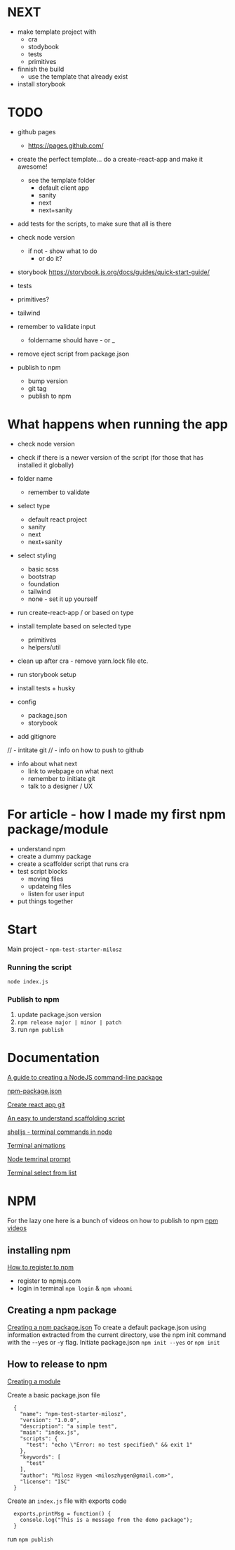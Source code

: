 # NEXT
- make template project with
  - cra
  - stodybook
  - tests
  - primitives
- finnish the build
  - use the template that already exist
- install storybook



# TODO
- github pages
  - https://pages.github.com/
- create the perfect template... do a create-react-app and make it awesome!
  - see the template folder
    - default client app
    - sanity
    - next
    - next+sanity

- add tests for the scripts, to make sure that all is there
- check node version
  - if not - show what to do
      - or do it?

- storybook https://storybook.js.org/docs/guides/quick-start-guide/

- tests
- primitives?
- tailwind

- remember to validate input
  - foldername should have - or _

- remove eject script from package.json

- publish to npm
  - bump version
  - git tag
  - publish to npm

# What happens when running the app
- check node version
- check if there is a newer version of the script (for those that has installed it globally)
  <!--
  - help if wrong number
  - select installation options
    - use nvm - link
    - install yourself
  - "this will install nvm" - link
    - y/n?
  - install correct node and set it
  -->
- folder name
  - remember to validate
- select type
  - default react project
  - sanity
  - next
  - next+sanity
- select styling
  - basic scss
  - bootstrap
  - foundation
  - tailwind
  - none - set it up yourself

- run create-react-app / or based on type
- install template based on selected type
  - primitives
  - helpers/util
- clean up after cra - remove yarn.lock file etc.
- run storybook setup
- install tests + husky
- config
  - package.json
  - storybook
- add gitignore

// - intitate git
  // - info on how to push to github

- info about what next
  - link to webpage on what next
  - remember to initiate git
  - talk to a designer / UX





# For article - how I made my first npm package/module
- understand npm
- create a dummy package
- create a scaffolder script that runs cra
- test script blocks
  - moving files
  - updateing files
  - listen for user input
- put things together



# Start

Main project - `npm-test-starter-milosz`

### Running the script

`node index.js`

### Publish to npm

1. update package.json version
2. `npm release major | minor | patch`
3. run `npm publish`


# Documentation
[A guide to creating a NodeJS command-line package](https://medium.com/netscape/a-guide-to-create-a-nodejs-command-line-package-c2166ad0452e)

[npm-package.json](https://docs.npmjs.com/files/package.json.html)

[Create react app git](https://github.com/facebook/create-react-app/blob/master/packages/create-react-app/createReactApp.js)

[An easy to understand scaffolding script](https://github.com/chrisjpatty/create-react-redux-router-app)

[shelljs - terminal commands in node](https://github.com/shelljs/shelljs)

[Terminal animations](https://github.com/sindresorhus/ora)

[Node temrinal prompt](https://nodejs.org/api/readline.html)

[Terminal select from list](https://alligator.io/nodejs/interactive-command-line-prompts/)


# NPM

For the lazy one here is a bunch of videos on how to publish to npm [npm videos](https://www.youtube.com/playlist?list=PLQso55XhxkgBMeiYmFEHzz1axDUBjTLC6)


## installing npm

[How to register to npm](https://docs.npmjs.com/creating-a-new-npm-user-account)

- register to npmjs.com
- login in terminal `npm login` & `npm whoami`


## Creating a npm package

[Creating a npm package.json](https://docs.npmjs.com/creating-a-package-json-file)
To create a default package.json using information extracted from the current directory, use the npm init command with the --yes or -y flag. Initiate package.json `npm init --yes` or `npm init`


## How to release to npm
[Creating a module](https://docs.npmjs.com/creating-node-js-modules)

Create a basic package.json file

```
  {
    "name": "npm-test-starter-milosz",
    "version": "1.0.0",
    "description": "a simple test",
    "main": "index.js",
    "scripts": {
      "test": "echo \"Error: no test specified\" && exit 1"
    },
    "keywords": [
      "test"
    ],
    "author": "Milosz Hygen <miloszhygen@gmail.com>",
    "license": "ISC"
  }
```

Create an `index.js` file with exports code

```
  exports.printMsg = function() {
    console.log("This is a message from the demo package");
  }
```

run `npm publish`

